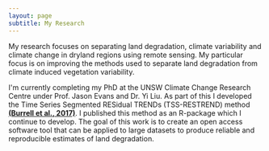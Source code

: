 ```yaml
---
layout: page
subtitle: My Research
---
```


My research focuses on separating land degradation, climate variability and climate change in dryland regions using remote sensing. My particular focus is on improving the methods used to separate land degradation from climate induced vegetation variability. 

I'm currently completing my PhD at the UNSW Climate Change Research Centre under Prof. Jason Evans and Dr. Yi Liu. As part of this I developed the Time Series Segmented RESidual TRENDs (TSS-RESTREND) method [**(Burrell et al., 2017)**](http://www.sciencedirect.com/science/article/pii/S0034425717302171). I published this method as an R-package which I continue to develop. The goal of this work is to create an open access software tool that can be applied to large datasets to produce reliable and reproducible estimates of land degradation.